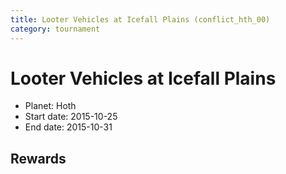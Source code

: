 ```yaml
---
title: Looter Vehicles at Icefall Plains (conflict_hth_00)
category: tournament
---
```

# Looter Vehicles at Icefall Plains

  * Planet: Hoth
  * Start date: 2015-10-25
  * End date: 2015-10-31

## Rewards

